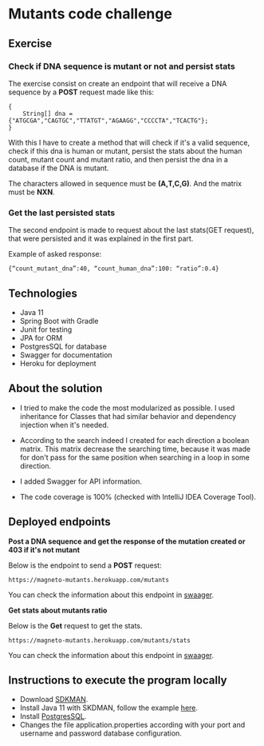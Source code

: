 # Mutants code challenge

## Exercise

### Check if DNA sequence is mutant or not and persist stats 
The exercise consist on create an endpoint that will receive a DNA sequence by a **POST** request made like this:

```
{
    String[] dna = {"ATGCGA","CAGTGC","TTATGT","AGAAGG","CCCCTA","TCACTG"};
}
```

With this I have to create a method that will check if it's a valid sequence, check if this dna is human or mutant,
persist the stats about the human count, mutant count and mutant ratio, and then persist the dna in a database if the DNA
is mutant.

The characters allowed in sequence must be **(A,T,C,G)**. And the matrix must be **NXN**.

### Get the last persisted stats

The second endpoint is made to request about the last stats(GET request), that were persisted and it was explained in the first part.

Example of asked response:

```
{“count_mutant_dna”:40, “count_human_dna”:100: “ratio”:0.4}
```

## Technologies 

- Java 11
- Spring Boot with Gradle
- Junit for testing
- JPA for ORM
- PostgresSQL for database
- Swagger for documentation
- Heroku for deployment

## About the solution

- I tried to make the code the most modularized as possible. I used inheritance for Classes that had similar behavior and 
dependency injection when it's needed.

- According to the search indeed I created for each direction a boolean matrix. This matrix decrease the searching time,
because it was made for don't pass for the same position when searching in a loop in some direction.

- I added Swagger for API information.

- The code coverage is 100% (checked with IntelliJ IDEA Coverage Tool).

## Deployed endpoints

**Post a DNA sequence and get the response of the mutation created or 403 if it's not mutant**

Below is the endpoint to send a **POST** request:

```
https://magneto-mutants.herokuapp.com/mutants
```

You can check the information about this endpoint in [swaager](https://magneto-mutants.herokuapp.com/swagger-ui.html#/mutant-controller/isMutantUsingPOST).
 
**Get stats about mutants ratio**
 
Below is the **Get** request to get the stats.

```
https://magneto-mutants.herokuapp.com/mutants/stats
```
You can check the information about this endpoint in [swaager](https://magneto-mutants.herokuapp.com/swagger-ui.html#/mutant-controller/getLastStatsUsingGET).


## Instructions to execute the program locally

- Download [SDKMAN](https://sdkman.io/install).
- Install Java 11 with SKDMAN, follow the example [here](https://sdkman.io/usage).
- Install [PostgresSQL]( https://www.postgresql.org/download/).
- Changes the file application.properties according with your port and username and password database configuration.




